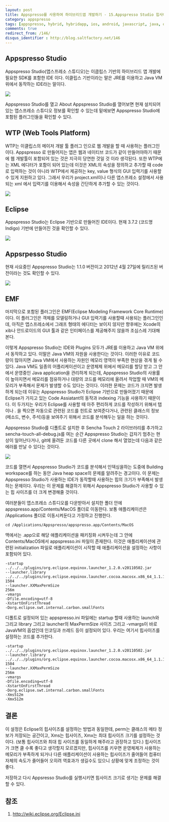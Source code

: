 ```yaml
---
layout: post
title: Appspresso를 사용하여 하이브리드앱 개발하기 - 15.Appspresso Studio 힙사이즈 문제 해결하기
category: appspresso
tags: [appspresso, hybrid, hybridapp, ios, android, javascript, java, objective-c, heap, memory]
comments: true
redirect_from: /146/
disqus_identifier : http://blog.saltfactory.net/146
---
```


## Appspresso Studio

Appspresso Studio(앱스프레소 스튜디오)는 이큽립스 기반의 하이브리드 앱 개발에 필요한 SDK를 포함한 IDE 이다. 이클립스 기반이라는 말은 JRE를 이용하고 Java VM 위에서 동작하는 IDE라는 말이다.

<!--more-->

![](http://hbn-blog-assets.s3.ap-northeast-2.amazonaws.com/saltfactory/images/85459ad9-e419-433a-9ad1-aa3a2ec47a61)

Appspresso Studio를 열고 About Appspresso Studio를 열어보면 현재 설치되어 있는 앱스프레소 스튜디오 정보를 확인할 수 있는데 밑에보면 Appspresso Studio에 포함된 플러그인들을 확인할 수 있다.

## WTP (Web Tools Platform)

WTP는 이클립스의 메이저 개발 툴 플러그 인으로 웹 개발을 할 때 사용하는 플러그인이다. Appspresso 로 만들어지는 앱은 웹과 네이티브 코드가 같이 만들어야하기 때문에 웹 개발툴이 포함되어 있는 것은 지극히 당연한 것일 것 이라 생각된다. 또한 WTP에는 XML 에디터가 포함이 되어 있는데 이것은 XML의 속성을 정의하고 추가할 때 code로 입력하는 것이 아니라 WTP에서 제공하는 key, value 형식의 GUI 입력기를 사용할 수 있게 지원하고 있다. 그래서 우리가 project.xml이나 다른 앱스프레소 설정에서 사용되는 xml 에서 입력기를 이용해서 속성을 간단하게 추가할 수 있는 것이다.

![](http://hbn-blog-assets.s3.ap-northeast-2.amazonaws.com/saltfactory/images/963680fd-12a3-40f9-8ed5-8eef5adc33b1)

## Eclipse

Appspresso Studio는 Eclipse 기반으로 만들어진 IDE이다. 현재 3.7.2 (코드명 Indigo) 기반에 만들어진 것을 확인할 수 있다.

![](http://hbn-blog-assets.s3.ap-northeast-2.amazonaws.com/saltfactory/images/3574359a-80e0-413d-b8ed-27b7d0d3b840)

## Appsrpesso Studio

현재 사요중인 Appspresso Studio는 1.1.0 버전이고 2012년 4월 27일에 릴리즈된 버전이라는 것도 확인할 수 있다.

![](http://hbn-blog-assets.s3.ap-northeast-2.amazonaws.com/saltfactory/images/b010242f-d1e0-4341-b456-a06414dd4dd2)

## EMF

마지막으로 포함된 플러그인은 EMF(Eclipse Modeling Framework Core Runtime)이다. 이 플러그인은 객체를 모델링하거나 GUI 입력기를 사용할때 사용되는 플러그인인데, 아직은 앱스프레소에서 그래프 형태의 에디터는 보이지 않지만 향후에는 Xcode의 xib나 안드로이드의 GUI 툴과 같은 인터페이스를 제공해주지 않을까 조심스레 기대해본다.

이렇게 Appspresso Studio는 IDE와 Plugins 모두가 JRE를 이용하고 Java VM 위에서 동작하고 있다. 이말은 Java VM의 자원을 사용한다는 것이다. 이러한 이유로 코드량이 많아지면 Java VM에서 사용하는 자원인 메모리 영역이 부족한 현상을 겪게 될 수 있다. Java VM도 일종의 어플리케이션이고 운영체제 위에서 메모리를 할당 받고 그 안에서 운영중인 Java application을 관리하게 되는데, Appspresso Studio의 사용률이 높아지면서 메모리를 점유하거나 대량의 코드를 메모리에 올려서 작업할 때 VM의 메모리가 부족해서 문제가 발생할 수도 있다는 것이다. 이러한 문제는 코드가 크지면 발생하게 되는데 이유는 Appspresso Studio가 Eclipse 기반으로 만들어졌기 때문에 Eclipse가 가지고 있는 Code Assiatant의 동작과 indexing 기능을 사용하기 때문이다. 이 두가지는 우리가 Eclipse를 사용할 때 아주 편리하게 코드를 작성하기 위해서 탭이나 . 을 찍으면 자동으로 관련된 코드를 힌트로 보여준다거나, 관련된 클래스의 정보(메소드, 변수, 주석)등을 보여주기 위해서 코드를 분석해두는 일을 하는 것이다.

Appspresso Studio를 디폴트로 설치한 후 Sencha Touch 2 라이브러리를 추가하고 sencha-touch-all-debug.js를 여는 순간 Appspresso Studio는 갑자기 멈추는 현상이 일어난다거나, git에 올려둔 코드를 다른 곳에서 clone 해서 열었는데 다음과 같은 에러를 만날 수 있다는 것이다.

![](http://hbn-blog-assets.s3.ap-northeast-2.amazonaws.com/saltfactory/images/4552cef6-f7ee-4665-a4b3-c41394d47628)

코드를 열면서 Appspresso Studio가 코드를 분석해서 인덱싱을하는 도중에 Building workspace를 하는 동안 Java heap space의 문제를 알려주는 경고이다. 이 문제는 Appspresso Studio가 사용하는 IDE가 동작할때 사용하는 힙의 크기가 부족해서 발생하는 문제이다. 우리는 이 문제를 해결하기 위해서 Appspresso Studio가 사용할 수 있는 힙 사이즈를 더 크게 변경해줄 것이다.

여러분들이 앱스프레소 스튜디오를 다운받아서 설치한 폴더 안에 appspresso.app/Contents/MacOS 폴더로 이동한다. 보통 애플리케이션은 /Applications  폴더로 이동시켜둔다고 가정하고 진행한다.

```text
cd /Applications/Appspresso/appspresso.app/Contents/MacOS
```

맥에서는 .app으로 해당 애플리케이션을 패키징화 시켜두는데 그 안에 Contents/MacOS에서 appspresso.ini 파일이 존재한다. 이것은 애플리케이션에 관련된 initialization 파일로 애플리케이션이 시작할 때 애플리케이션을 설정하는 사항이 포함되어 있다.

```text
-startup
../../../plugins/org.eclipse.equinox.launcher_1.2.0.v20110502.jar
--launcher.library
../../../plugins/org.eclipse.equinox.launcher.cocoa.macosx.x86_64_1.1.101.v20120109-1504
--launcher.XXMaxPermSize
256m
-vmargs
-Dfile.encoding=utf-8
-XstartOnFirstThread
-Dorg.eclipse.swt.internal.carbon.smallFonts
```

디폴트로 설정되어 있는 appspresso.ini 파일에는 startup 할때 사용하는 launch와 그리고 library 그리고 launcher의 MaxPermSize 사이즈 그리고 -vmargs이 바로 JavaVM의 옵셥인데 인코딩과 쓰레드 등이 설정되어 있다.
우리는 여기서 힙사이즈를 설정하는 코드를 추가한다.

```text
-startup
../../../plugins/org.eclipse.equinox.launcher_1.2.0.v20110502.jar
--launcher.library
../../../plugins/org.eclipse.equinox.launcher.cocoa.macosx.x86_64_1.1.101.v20120109-1504
--launcher.XXMaxPermSize
256m
-vmargs
-Dfile.encoding=utf-8
-XstartOnFirstThread
-Dorg.eclipse.swt.internal.carbon.smallFonts
-Xms512m
-Xmx512m
```

## 결론

이 설정은 Eclipse의 힙사이즈를 설정하는 방법과 동일한데, perm는 클래스의 메타 정보가 저장되는 공간이고, Xms는 힙사이즈, Xmx는 최대 힙사이즈 크기를 설정하는 것이다. (보통 힙사이즈와 최대 힙 사이즈를 동일하게 해주라고 권장하고 있다.) 힙사이즈가 크면 클 수록 좋다고 생각할지 모르겠지만, 힙사이즈를 키우면 운영체제가 사용하는 메모리가 부족하게 되거나 다른 애플리케이션이 사용하는 힙사이즈가 줄어들어 컴퓨터 자체의 속도가 줄어들어 오히려 역효과가 생길수도 있으니 상황에 맞게 조정하는 것이 좋다.

저장하고 다시 Appsresso Studio를 실행시키면 힘사이즈 크기로 생기는 문제를 해결할 수 있다.

## 참조

1. http://wiki.eclipse.org/Eclipse.ini


